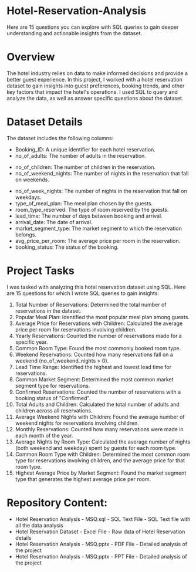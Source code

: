 # Hotel-Reservation-Analysis
Here are 15 questions you can explore with SQL queries to gain deeper understanding and actionable insights from the dataset.
# Overview
The hotel industry relies on data to make informed decisions and provide a better guest experience. In this project, I worked with a hotel reservation dataset to gain insights into guest preferences, booking trends, and other key factors that impact the hotel's operations. I used SQL to query and analyze the data, as well as answer specific questions about the dataset.
# Dataset Details
The dataset includes the following columns:

* Booking_ID: A unique identifier for each hotel reservation.
* no_of_adults: The number of adults in the reservation.
- no_of_children: The number of children in the reservation.
- no_of_weekend_nights: The number of nights in the reservation that fall on weekends.
* no_of_week_nights: The number of nights in the reservation that fall on weekdays.
* type_of_meal_plan: The meal plan chosen by the guests.
* room_type_reserved: The type of room reserved by the guests.
* lead_time: The number of days between booking and arrival.
* arrival_date: The date of arrival.
* market_segment_type: The market segment to which the reservation belongs.
* avg_price_per_room: The average price per room in the reservation.
* booking_status: The status of the booking.

# Project Tasks
I was tasked with analyzing this hotel reservation dataset using SQL. Here are 15 questions for which I wrote SQL queries to gain insights:

1. Total Number of Reservations: Determined the total number of reservations in the dataset.
2. Popular Meal Plan: Identified the most popular meal plan among guests.
3. Average Price for Reservations with Children: Calculated the average price per room for reservations involving children.
4. Yearly Reservations: Counted the number of reservations made for a specific year.
5. Common Room Type: Found the most commonly booked room type.
6. Weekend Reservations: Counted how many reservations fall on a weekend (no_of_weekend_nights > 0).
7. Lead Time Range: Identified the highest and lowest lead time for reservations.
8. Common Market Segment: Determined the most common market segment type for reservations.
9. Confirmed Reservations: Counted the number of reservations with a booking status of "Confirmed".
10. Total Adults and Children: Calculated the total number of adults and children across all reservations.
11. Average Weekend Nights with Children: Found the average number of weekend nights for reservations involving children.
12. Monthly Reservations: Counted how many reservations were made in each month of the year.
13. Average Nights by Room Type: Calculated the average number of nights (both weekend and weekday) spent by guests for each room type.
14. Common Room Type with Children: Determined the most common room type for reservations involving children, and the average price for that room type.
15. Highest Average Price by Market Segment: Found the market segment type that generates the highest average price per room.

# Repository Content:
* Hotel Reservation Analysis - MSQ.sql - SQL Text File - SQL Text file with all the data analysis
* Hotel Reservation Dataset - Excel File - Raw data of Hotel Reservation details
* Hotel Reservation Analysis - MSQ.pptx - PDF File - Detailed analysis of the project
*  Hotel Reservation Analysis - MSQ.pptx - PPT File - Detailed analysis of the project
